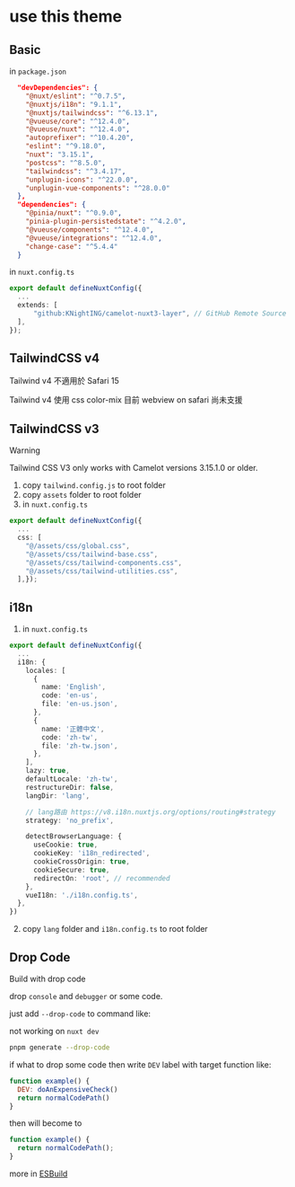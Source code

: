 # use this theme

## Basic

in `package.json`

```json
  "devDependencies": {
    "@nuxt/eslint": "^0.7.5",
    "@nuxtjs/i18n": "9.1.1",
    "@nuxtjs/tailwindcss": "^6.13.1",
    "@vueuse/core": "^12.4.0",
    "@vueuse/nuxt": "^12.4.0",
    "autoprefixer": "^10.4.20",
    "eslint": "^9.18.0",
    "nuxt": "3.15.1",
    "postcss": "^8.5.0",
    "tailwindcss": "^3.4.17",
    "unplugin-icons": "^22.0.0",
    "unplugin-vue-components": "^28.0.0"
  },
  "dependencies": {
    "@pinia/nuxt": "^0.9.0",
    "pinia-plugin-persistedstate": "^4.2.0",
    "@vueuse/components": "^12.4.0",
    "@vueuse/integrations": "^12.4.0",
    "change-case": "^5.4.4"
  }
```

in `nuxt.config.ts`

```ts
export default defineNuxtConfig({
  ...
  extends: [
      "github:KNightING/camelot-nuxt3-layer", // GitHub Remote Source
  ],
});
```

## TailwindCSS v4

Tailwind v4 不適用於 Safari 15

Tailwind v4 使用 css color-mix 目前 webview on safari 尚未支援

## TailwindCSS v3

> [!WARNING]  
> Tailwind CSS V3 only works with Camelot versions 3.15.1.0 or older.

1. copy `tailwind.config.js` to root folder
2. copy `assets` folder to root folder
3. in `nuxt.config.ts`

```ts
export default defineNuxtConfig({
  ...
  css: [
    "@/assets/css/global.css",
    "@/assets/css/tailwind-base.css",
    "@/assets/css/tailwind-components.css",
    "@/assets/css/tailwind-utilities.css",
  ],});
```

## i18n

1. in `nuxt.config.ts`

```ts
export default defineNuxtConfig({
  ...
  i18n: {
    locales: [
      {
        name: 'English',
        code: 'en-us',
        file: 'en-us.json',
      },
      {
        name: '正體中文',
        code: 'zh-tw',
        file: 'zh-tw.json',
      },
    ],
    lazy: true,
    defaultLocale: 'zh-tw',
    restructureDir: false,
    langDir: 'lang',

    // lang路由 https://v8.i18n.nuxtjs.org/options/routing#strategy
    strategy: 'no_prefix',

    detectBrowserLanguage: {
      useCookie: true,
      cookieKey: 'i18n_redirected',
      cookieCrossOrigin: true,
      cookieSecure: true,
      redirectOn: 'root', // recommended
    },
    vueI18n: './i18n.config.ts',
  },
})
```

   2. copy `lang` folder and `i18n.config.ts` to root folder


## Drop Code

Build with drop code

drop `console` and `debugger` or some code.

just add `--drop-code` to command like:

not working on `nuxt dev`

```bash
pnpm generate --drop-code
```

if what to drop some code then write `DEV` label with target function like:

```js
function example() {
  DEV: doAnExpensiveCheck()
  return normalCodePath()
}
```

then will become to

```js
function example() {
  return normalCodePath();
}
```

more in [ESBuild](https://esbuild.github.io/api/#drop-labels)
